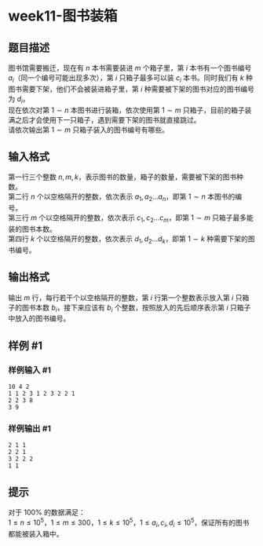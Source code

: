 # week11-图书装箱

## 题目描述

图书馆需要搬迁，现在有 $n$ 本书需要装进 $m$ 个箱子里，第 $i$ 本书有一个图书编号 $a_i$（同一个编号可能出现多次），第 $i$ 只箱子最多可以装 $c_i$ 本书。同时我们有 $k$ 种图书需要下架，他们不会被装进箱子里，第 $i$ 种需要被下架的图书对应的图书编号为 $d_i$。  
现在依次对第 $1\sim n$ 本图书进行装箱，依次使用第 $1\sim m$ 只箱子，目前的箱子装满之后才会使用下一只箱子，遇到需要下架的图书就直接跳过。  
请依次输出第 $1\sim m$ 只箱子装入的图书编号有哪些。

## 输入格式

第一行三个整数 $n,m,k$，表示图书的数量，箱子的数量，需要被下架的图书种数。  
第二行 $n$ 个以空格隔开的整数，依次表示 $a_1,a_2...a_n$，即第 $1\sim n$ 本图书的编号。  
第三行 $m$ 个以空格隔开的整数，依次表示 $c_1,c_2...c_m$，即第 $1\sim m$ 只箱子最多能装的图书本数。  
第四行 $k$ 个以空格隔开的整数，依次表示 $d_1,d_2...d_k$，即第 $1\sim k$ 种需要下架的图书编号。

## 输出格式

输出 $m$ 行，每行若干个以空格隔开的整数，第 $i$ 行第一个整数表示放入第 $i$ 只箱子的图书本数 $b_i$，接下来应该有 $b_i$ 个整数，按照放入的先后顺序表示第 $i$ 只箱子中放入的图书编号。

## 样例 #1

### 样例输入 #1

```
10 4 2
1 1 2 3 1 2 3 2 2 1 
2 2 3 8 
3 9
```

### 样例输出 #1

```
2 1 1
2 2 1
3 2 2 2
1 1
```

## 提示

对于 $100\%$ 的数据满足：  
$1\le n\le 10^5$，$1\le m\le 300$，$1\le k\le 10^5$，$1\le a_i,c_i,d_i\le 10^5$，保证所有的图书都能被装入箱中。